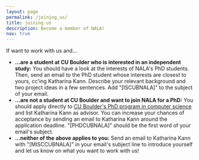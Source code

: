 ```yaml
---
layout: page
permalink: /joining_us/
title: joining us
description: Become a member of NALA!
nav: true
---
```


If want to work with us and...<br>
<ul>
<li> <b>...are a student at CU Boulder who is interested in an independent study:</b> You should have a look at the interests of NALA's PhD students. Then, send an email to the PhD student whose interests are closest to yours, cc'ing Katharina Kann. Describe your relevant background and two project ideas in a few sentences. Add "[ISCUBNALA]" to the subject of your email.
<li> <b>...are not a student at CU Boulder and want to join NALA for a PhD:</b> You should apply directly to <a target="_blank" href="https://www.colorado.edu/cs/admissions/graduate-admissions">CU Boulder's PhD program in computer science</a> and list Katharina Kann as advisor. You can increase your chances of acceptance by sending an email to Katharina Kann around the application deadline. "[PHDCUBNALA]" should be the first word of your email's subject.
<li> <b>...neither of the above applies to you:</b> Send an email to Katharina Kann with "[MISCCUBNALA]" in your email's subject line to introduce yourself and let us know on what you want to work with us!

